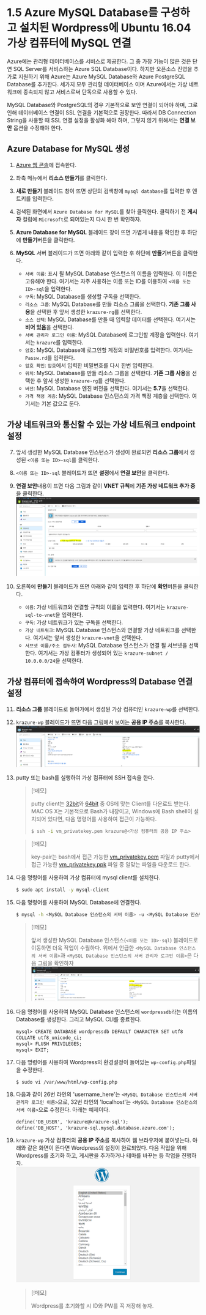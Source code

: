 # 1.5 Azure MySQL Database를 구성하고 설치된 Wordpress에 Ubuntu 16.04 가상 컴퓨터에 MySQL 연결
Azure에는 관리형 데이터베이스를 서비스로 제공한다. 그 중 가장 기능이 많은 것은 단연 SQL Server를 서비스하는 Azure SQL Database이다. 하지만 오픈소스 진영을 추가로 지원하기 위해 Azure는 Azure MySQL Database와 Azure PostgreSQL Database를 추가한다. 세가지 모두 관리형 데이터베이스 이며 Azure에서는 가상 네트워크에 종속되지 않고 서비스로써 단독으로 사용할 수 있다.

MySQL Database와 PostgreSQL의 경우 기본적으로 보안 연결이 되어야 하며, 그로 인해 데이터베이스 연결이 SSL 연결을 기본적으로 권장한다. 따라서 DB Connection String을 사용할 때 SSL 연결 설정을 활성화 해야 하며, 그렇지 않기 위해서는 **연결 보안** 옵션을 수정해야 한다.

## Azure Database for MySQL 생성
1. [Azure 웹 콘솔](https://portal.azure.com)에 접속한다.

2. 좌측 메뉴에서 **리소스 만들기**를 클릭한다.

3. **새로 만들기** 블레이드 창이 뜨면 상단의 검색창에 `mysql database`를 입력한 후 엔트키를 입력한다.

4. 검색된 화면에서 `Azure Database for MySQL`를 찾아 클릭한다. 클릭하기 전 **게시자** 컬럼에 `Microsoft`로 되어있는지 다시 한 번 확인하자.

5. **Azure Database for MySQL** 블레이드 창이 뜨면 가볍게 내용을 확인한 후 하단에 **만들기**버튼을 클릭한다.

6. **MySQL** 서버 블레이드가 뜨면 아래와 같이 입력한 후 하단에 **만들기**버튼을 클릭한다.
    - `서버 이름`: 표시 될 MySQL Database 인스턴스의 이름을 입력한다. 이 이름은 고유해야 한다. 여기서는 자주 사용하는 이름 또는 ID를 이용하여 `<이름 또는 ID>-sql`을 입력한다.
    - `구독`: MySQL Database를 생성할 구독을 선택한다.
    - `리소스 그룹`: MySQL Database를 만들 리소스 그룹을 선택한다. **기존 그룹 사용**을 선택한 후 앞서 생성한 `krazure-rg`를 선택한다.
    - `소스 선택`: MySQL Database를 만들 때 입력할 데이터를 선택한다. 여기서는 **비어 있음**을 선택한다.
    - `서버 관리자 로그인 이름`: MySQL Database에 로그인할 계정을 입력한다. 여기서는 `krazure`를 입력한다.
    - `암호`: MySQL Database에 로그인할 계정의 비밀번호를 입력한다. 여기서는 `Passw.rd`를 입력한다.
    - `암호 확인`: `암호`에서 입력한 비밀번호를 다시 한번 입력한다.
    - `위치`: MySQL Database를 만들 리소스 그룹을 선택한다. **기존 그룹 사용**을 선택한 후 앞서 생성한 `krazure-rg`를 선택한다.
    - `버전`: MySQL Database 엔진 버전을 선택한다. 여기서는 **5.7**을 선택한다.
    - `가격 책정 계층`: MySQL Database 인스턴스의 가격 책정 계층을 선택한다. 여기서는 기본 값으로 둔다.

## 가상 네트워크와 통신할 수 있는 가상 네트워크 endpoint 설정
7. 앞서 생성한 MySQL Database 인스턴스가 생성이 완료되면 **리소스 그룹**에서 생성된 `<이름 또는 ID>-sql`를 클릭한다.

8. `<이름 또는 ID>-sql` 블레이드가 뜨면 **설정**에서 **연결 보안**을 클릭한다.

9. **연결 보안**내용이 뜨면 다음 그림과 같이 **VNET 규칙**에 **기존 가상 네트워크 추가 중**을 클릭한다.
![1.5.1_SQL_Database_VNET_Connect](../images/1.5.1_SQL_Database_VNET_Connect.png)

10. 오른쪽에 **만들기** 블레이드가 뜨면 아래와 같이 입력한 후 하단에 **확인**버튼을 클릭한다.
    - `이름`: 가상 네트워크와 연결할 규칙의 이름을 입력한다. 여기서는 `krazure-sql-to-vnet`을 입력한다.
    - `구독`: 가상 네트워크가 있는 구독을 선택한다.
    - `가상 네트워크`: MySQL Database 인스턴스와 연결할 가상 네트워크를 선택한다. 여기서는 앞서 생성한 `krazure-vnet`을 선택한다.
    - `서브넷 이름/주소 접두사`: MySQL Database 인스턴스가 연결 될 서브넷을 선택한다. 여기서는 가상 컴퓨터가 생성되어 있는 `krazure-subnet / 10.0.0.0/24`을 선택한다.

## 가상 컴퓨터에 접속하여 Wordpress의 Database 연결 설정
11. **리소스 그룹** 블레이드로 돌아가에서 생성된 가상 컴퓨터인 `krazure-wp`를 선택한다.

12. `krazure-wp` 블레이드가 뜨면 다음 그림에서 보이는 **공용 IP 주소**를 복사한다.
![1.5.2_VM_public_ip](../images/1.5.2_VM_public_ip.png)

13. putty 또는 bash를 실행하여 가상 컴퓨터에 SSH 접속을 한다.
    > [!메모]
    >
    > putty client는 [32bit](https://the.earth.li/~sgtatham/putty/latest/w32/putty.exe)와 [64bit](https://the.earth.li/~sgtatham/putty/latest/w64/putty.exe) 중 OS에 맞는 Client를 다운로드 받는다. MAC OS X는 기본적으로 Bash가 내장이고, Windows에 Bash shell이 설치되어 있다면, 다음 명령어를 사용하여 접근이 가능하다.
    > ```bash
    > $ ssh -i vm_privatekey.pem krazure@<가상 컴퓨터의 공용 IP 주소>
    > ```

    > [!메모]
    > 
    > key-pair는 bash에서 접근 가능한 [vm_privatekey.pem](../source/key-pair/vm_privatekey.pem) 파일과 putty에서 접근 가능한 [vm_privatekey.ppk](../source/key-pair/vm_privatekey.ppk) 파일 중 알맞는 파일을 다운로드 한다.

14. 다음 명령어를 사용하여 가상 컴퓨터에 mysql client를 설치한다.
    ```bash
    $ sudo apt install -y mysql-client
    ```

15. 다음 명령어를 사용하여 MySQL Database에 연결한다.
    ```bash
    $ mysql -h <MySQL Database 인스턴스의 서버 이름> -u <MySQL Database 인스턴스의 서버 관리자 로그인 이름> -p
    ```
    > [!메모]
    >
    > 앞서 생성한 MySQL Database 인스턴스(`<이름 또는 ID>-sql`) 블레이드로 이동하면 더욱 작업이 수월하다. 위에서 언급한 `<MySQL Database 인스턴스의 서버 이름>`과 `<MySQL Database 인스턴스의 서버 관리자 로그인 이름>`은 다음 그림을 확인하자
    > ![1.5.3_MySQL_Database_info](../images/1.5.3_MySQL_Database_info.png)

16. 다음 명령어를 사용하여 MySQL Database 인스턴스에 `wordpressdb`라는 이름의 Database를 생성한다. 그리고 MySQL CLI를 종료한다.
    ```mysql
    mysql> CREATE DATABASE wordpressdb DEFAULT CHARACTER SET utf8 COLLATE utf8_unicode_ci;
    mysql> FLUSH PRIVILEGES;
    mysql> EXIT;
    ```

17. 다음 명령어를 사용하여 Wordpress의 환경설정이 들어있는 `wp-config.php`파일을 수정한다.
    ```bash
    $ sudo vi /var/www/html/wp-config.php
    ```

18. 다음과 같이 26번 라인의 'username_here'는 `<MySQL Database 인스턴스의 서버 관리자 로그인 이름>`으로, 32번 라인의 'localhost'는 `<MySQL Database 인스턴스의 서버 이름>`으로 수정한다. 아래는 예제이다.
    ```example
    define('DB_USER', 'krazure@krazure-sql');
    define('DB_HOST', 'krazure-sql.mysql.database.azure.com');
    ```

19. `krazure-wp` 가상 컴퓨터의 **공용 IP 주소**를 복사하여 웹 브라우저에 붙여넣는다. 아래와 같은 화면이 뜬다면 Wordpress의 설정이 완료되었다. 다음 작업을 위해 Wordpress를 초기화 하고, 게시판을 추가하거나 테마를 바꾸는 등 작업을 진행하자.
![1.5.4_init_wordpress](../images/1.5.4_init_wordpress.png)

    > [!메모]
    >
    > Wordpress를 초기화할 시 ID와 PW를 꼭 저장해 놓자.